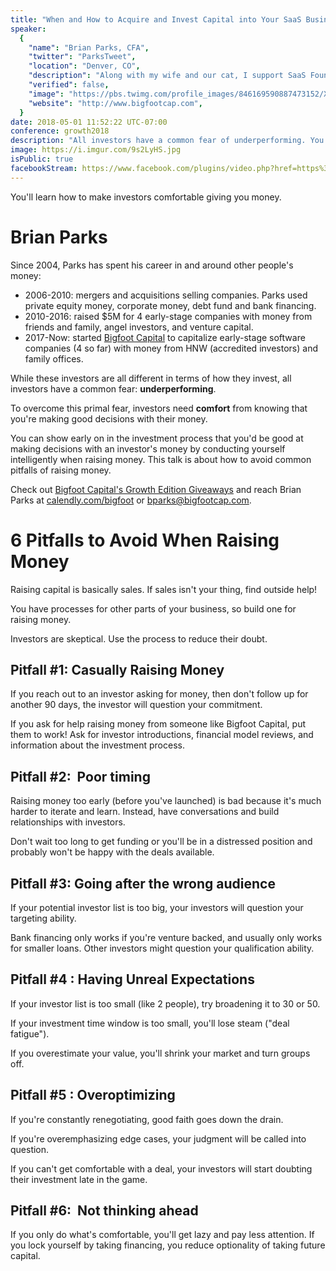 ```yaml
---
title: "When and How to Acquire and Invest Capital into Your SaaS Business"
speaker:
  {
    "name": "Brian Parks, CFA",
    "twitter": "ParksTweet",
    "location": "Denver, CO",
    "description": "Along with my wife and our cat, I support SaaS Founders and Crystal Palace Players. I support my wife and our cat, too. http://bigfootcap.com",
    "verified": false,
    "image": "https://pbs.twimg.com/profile_images/846169590887473152/XrSZE9wv.jpg",
    "website": "http://www.bigfootcap.com",
  }
date: 2018-05-01 11:52:22 UTC-07:00
conference: growth2018
description: "All investors have a common fear of underperforming. You can make them more comfortable by avoiding a few common pitfalls of raising money for your company."
image: https://i.imgur.com/9s2LyHS.jpg
isPublic: true
facebookStream: https://www.facebook.com/plugins/video.php?href=https%3A%2F%2Fwww.facebook.com%2Fteamlanio%2Fvideos%2F1676996419015648%2F&show_text=0&width=560
---
```


You'll learn how to make investors comfortable giving you money.

# Brian Parks

Since 2004, Parks has spent his career in and around other people's money:

- 2006-2010: mergers and acquisitions selling companies. Parks used private equity money, corporate money, debt fund and bank financing.
- 2010-2016: raised $5M for 4 early-stage companies with money from friends and family, angel investors, and venture capital.
- 2017-Now: started [Bigfoot Capital](https://www.bigfootcap.com/) to capitalize early-stage software companies (4 so far) with money from HNW (accredited investors) and family offices.

While these investors are all different in terms of how they invest, all investors have a common fear: **underperforming**.

To overcome this primal fear, investors need **comfort** from knowing that you're making good decisions with their money.

You can show early on in the investment process that you'd be good at making decisions with an investor's money by conducting yourself intelligently when raising money. This talk is about how to avoid common pitfalls of raising money.

Check out [Bigfoot Capital's Growth Edition Giveaways](https://www.bigfootcap.com/microconf-growth-edition-giveaways/) and reach Brian Parks at [calendly.com/bigfoot](https://calendly.com/bigfoot) or [bparks@bigfootcap.com](mailto:bparks@bigfootcap.com).

# 6 Pitfalls to Avoid When Raising Money

Raising capital is basically sales. If sales isn't your thing, find outside help!

You have processes for other parts of your business, so build one for raising money.

Investors are skeptical. Use the process to reduce their doubt.

## Pitfall #1: Casually Raising Money

If you reach out to an investor asking for money, then don't follow up for another 90 days, the investor will question your commitment.

If you ask for help raising money from someone like Bigfoot Capital, put them to work! Ask for investor introductions, financial model reviews, and information about the investment process.

## Pitfall #2:  Poor timing

Raising money too early (before you've launched) is bad because it's much harder to iterate and learn. Instead, have conversations and build relationships with investors.

Don't wait too long to get funding or you'll be in a distressed position and probably won't be happy with the deals available.

## Pitfall #3: Going after the wrong audience

If your potential investor list is too big, your investors will question your targeting ability.

Bank financing only works if you're venture backed, and usually only works for smaller loans. Other investors might question your qualification ability.

## Pitfall #4 : Having Unreal Expectations

If your investor list is too small (like 2 people), try broadening it to 30 or 50.

If your investment time window is too small, you'll lose steam ("deal fatigue").

If you overestimate your value, you'll shrink your market and turn groups off.

## Pitfall #5 : Overoptimizing

<!-- Overoptimizing feels like death by a thousand cuts. -->

If you're constantly renegotiating, good faith goes down the drain.

If you're overemphasizing edge cases, your judgment will be called into question.

If you can't get comfortable with a deal, your investors will start doubting their investment late in the game.

## Pitfall #6:  Not thinking ahead

<!-- It's easy to jeopardize future capital raises -->

If you only do what's comfortable, you'll get lazy and pay less attention. If you lock yourself by taking financing, you reduce optionality of taking future capital.
